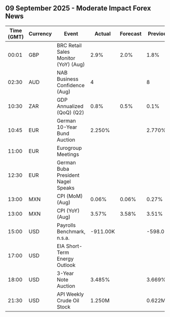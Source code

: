 ## 09 September 2025 - Moderate Impact Forex News

| Time (GMT) | Currency | Event | Actual | Forecast | Previous |
|------|----------|-------|--------|----------|----------|
| 00:01 | GBP | BRC Retail Sales Monitor (YoY) (Aug) | 2.9% | 2.0% | 1.8% |
| 02:30 | AUD | NAB Business Confidence (Aug) | 4 |  | 8 |
| 10:30 | ZAR | GDP Annualized (QoQ) (Q2) | 0.8% | 0.5% | 0.1% |
| 10:45 | EUR | German 10-Year Bund Auction | 2.250% |  | 2.770% |
| 11:00 | EUR | Eurogroup Meetings |  |  |  |
| 12:30 | EUR | German Buba President Nagel Speaks |  |  |  |
| 13:00 | MXN | CPI (MoM) (Aug) | 0.06% | 0.06% | 0.27% |
| 13:00 | MXN | CPI (YoY) (Aug) | 3.57% | 3.58% | 3.51% |
| 15:00 | USD | Payrolls Benchmark, n.s.a. | -911.00K |  | -598.00K |
| 17:00 | USD | EIA Short-Term Energy Outlook |  |  |  |
| 18:00 | USD | 3-Year Note Auction | 3.485% |  | 3.669% |
| 21:30 | USD | API Weekly Crude Oil Stock | 1.250M |  | 0.622M |
